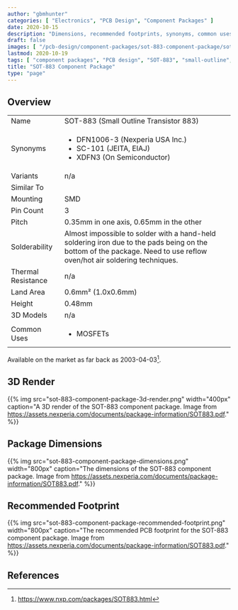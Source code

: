 ```yaml
---
author: "gbmhunter"
categories: [ "Electronics", "PCB Design", "Component Packages" ]
date: 2020-10-15
description: "Dimensions, recommended footprints, synonyms, common uses, thermal resistances and more info on the SOT-883 component package."
draft: false
images: [ "/pcb-design/component-packages/sot-883-component-package/sot-883-component-package-3d-render.png" ]
lastmod: 2020-10-19
tags: [ "component packages", "PCB design", "SOT-883", "small-outline", "transistor", "DFN1006-3", "XDFN3", "SC-101" ]
title: "SOT-883 Component Package"
type: "page"
---
```


## Overview

<table>
  <tbody>
    <tr>
      <td>Name</td>
      <td>SOT-883 (Small Outline Transistor 883)</td>
    </tr>
    <tr>
      <td>Synonyms</td>
      <td>
        <ul>
          <li>DFN1006-3 (Nexperia USA Inc.)</li>
          <li>SC-101 (JEITA, EIAJ)</li>          
          <li>XDFN3 (On Semiconductor)</li>
        </ul>
      </td>
    </tr>
    <tr>
      <td>Variants</td>
      <td>n/a</td>
    </tr>
    <tr>
      <td>Similar To</td>
      <td></td>
    </tr>
    <tr>
      <td>Mounting</td>
      <td>SMD</td>
    </tr>
    <tr>
      <td>Pin Count</td>
      <td>3</td>
    </tr>
    <tr>
      <td>Pitch</td>
      <td>0.35mm in one axis, 0.65mm in the other</td>
    </tr>
    <tr>
      <td>Solderability</td>
      <td>Almost impossible to solder with a hand-held soldering iron due to the pads being on the bottom of the package. Need to use reflow oven/hot air soldering techniques.</td>
    </tr>
    <tr>
      <td>Thermal Resistance</td>
      <td>n/a</td>
    </tr>
    <tr>
      <td>Land Area</td>
      <td>0.6mm² (1.0x0.6mm)</td>
    </tr>
    <tr>
      <td>Height</td>
      <td>0.48mm</td>
    </tr>
    <tr>
      <td>3D Models</td>
      <td>n/a</td>
    </tr>
    <tr>
      <td>Common Uses</td>
      <td>
        <ul>
          <li>MOSFETs</li>
        </ul>
      </td>
    </tr>
  </tbody>
</table>

Available on the market as far back as 2003-04-03[^nxp-sot883].

## 3D Render

{{% img src="sot-883-component-package-3d-render.png" width="400px" caption="A 3D render of the SOT-883 component package. Image from https://assets.nexperia.com/documents/package-information/SOT883.pdf." %}}

## Package Dimensions

{{% img src="sot-883-component-package-dimensions.png" width="800px" caption="The dimensions of the SOT-883 component package. Image from https://assets.nexperia.com/documents/package-information/SOT883.pdf." %}}

## Recommended Footprint

{{% img src="sot-883-component-package-recommended-footprint.png" width="800px" caption="The recommended PCB footprint for the SOT-883 component package. Image from https://assets.nexperia.com/documents/package-information/SOT883.pdf." %}}

## References

[^nxp-sot883]: <https://www.nxp.com/packages/SOT883.html>